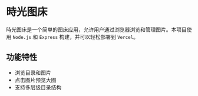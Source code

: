 

# 時光图床

時光图床是一个简单的图床应用，允许用户通过浏览器浏览和管理图片。本项目使用 `Node.js` 和 `Express` 构建，并可以轻松部署到 `Vercel`。

## 功能特性

- 浏览目录和图片
- 点击图片预览大图
- 支持多层级目录结构

